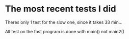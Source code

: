 # The most recent tests I did

Theres only 1 test for the slow one, since it takes 33 min...

All test on the fast program is done with main() not main2()
